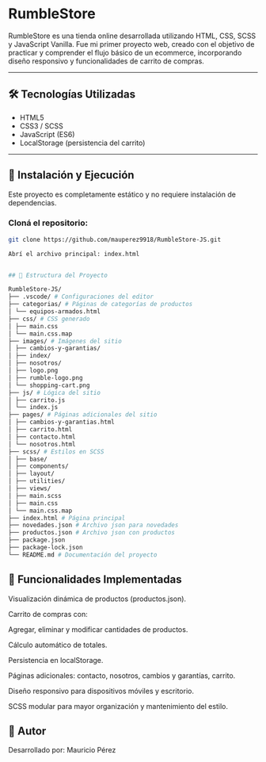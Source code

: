# RumbleStore

RumbleStore es una tienda online desarrollada utilizando HTML, CSS, SCSS y JavaScript Vanilla. Fue mi primer proyecto web, creado con el objetivo de practicar y comprender el flujo básico de un ecommerce, incorporando diseño responsivo y funcionalidades de carrito de compras.

---

## 🛠️ Tecnologías Utilizadas

- HTML5
- CSS3 / SCSS
- JavaScript (ES6)
- LocalStorage (persistencia del carrito)

---

## 🚀 Instalación y Ejecución

Este proyecto es completamente estático y no requiere instalación de dependencias.

### Cloná el repositorio:

```bash
git clone https://github.com/mauperez9918/RumbleStore-JS.git

Abrí el archivo principal: index.html


## 📁 Estructura del Proyecto

RumbleStore-JS/
├── .vscode/ # Configuraciones del editor
├── categorias/ # Páginas de categorías de productos
│ └── equipos-armados.html
├── css/ # CSS generado
│ ├── main.css
│ └── main.css.map
├── images/ # Imágenes del sitio
│ ├── cambios-y-garantias/
│ ├── index/
│ ├── nosotros/
│ ├── logo.png
│ ├── rumble-logo.png
│ └── shopping-cart.png
├── js/ # Lógica del sitio
│ ├── carrito.js
│ └── index.js
├── pages/ # Páginas adicionales del sitio
│ ├── cambios-y-garantias.html
│ ├── carrito.html
│ ├── contacto.html
│ └── nosotros.html
├── scss/ # Estilos en SCSS
│ ├── base/
│ ├── components/
│ ├── layout/
│ ├── utilities/
│ ├── views/
│ ├── main.scss
│ ├── main.css
│ └── main.css.map
├── index.html # Página principal
├── novedades.json # Archivo json para novedades
├── productos.json # Archivo json con productos
├── package.json
├── package-lock.json
└── README.md # Documentación del proyecto
```

## 🛒 Funcionalidades Implementadas

Visualización dinámica de productos (productos.json).

Carrito de compras con:

Agregar, eliminar y modificar cantidades de productos.

Cálculo automático de totales.

Persistencia en localStorage.

Páginas adicionales: contacto, nosotros, cambios y garantías, carrito.

Diseño responsivo para dispositivos móviles y escritorio.

SCSS modular para mayor organización y mantenimiento del estilo.

## 👤 Autor

Desarrollado por: Mauricio Pérez
